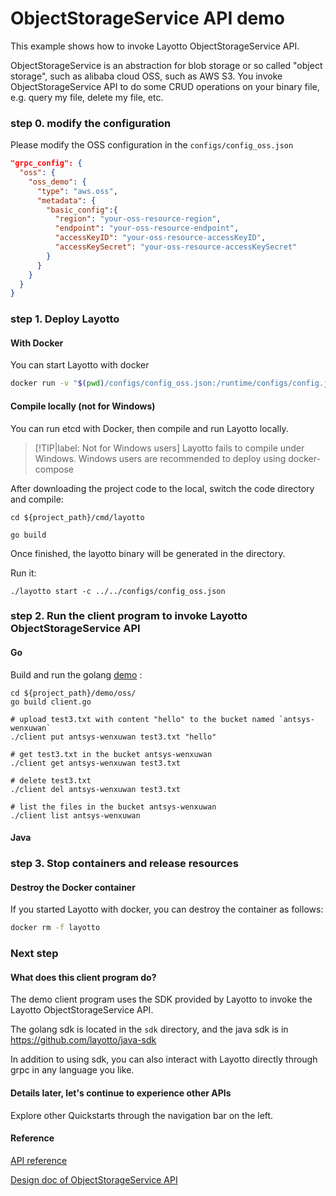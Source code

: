    
# ObjectStorageService API demo

This example shows how to invoke Layotto ObjectStorageService API.

ObjectStorageService is an abstraction for blob storage or so called "object storage", such as alibaba cloud OSS, such as AWS S3.
You invoke ObjectStorageService API to do some CRUD operations on your binary file, e.g. query my file, delete my file, etc.

### step 0. modify the configuration
Please modify the OSS configuration in the `configs/config_oss.json`
```json
"grpc_config": {
  "oss": {
    "oss_demo": {
      "type": "aws.oss",
      "metadata": {
        "basic_config":{
          "region": "your-oss-resource-region",
          "endpoint": "your-oss-resource-endpoint",
          "accessKeyID": "your-oss-resource-accessKeyID",
          "accessKeySecret": "your-oss-resource-accessKeySecret"
        }
      }
    }
  }
}
```

### step 1. Deploy Layotto
<!-- tabs:start -->
#### **With Docker**
You can start Layotto with docker

```bash
docker run -v "$(pwd)/configs/config_oss.json:/runtime/configs/config.json" -d  -p 34904:34904 --name layotto layotto/layotto start
```

#### **Compile locally (not for Windows)**
You can run etcd with Docker, then compile and run Layotto locally.

> [!TIP|label: Not for Windows users]
> Layotto fails to compile under Windows. Windows users are recommended to deploy using docker-compose

After downloading the project code to the local, switch the code directory and compile:

```shell
cd ${project_path}/cmd/layotto
```

```shell @if.not.exist layotto
go build
```

Once finished, the layotto binary will be generated in the directory.

Run it:

```shell @background
./layotto start -c ../../configs/config_oss.json
```

<!-- tabs:end -->

### step 2. Run the client program to invoke Layotto ObjectStorageService API
<!-- tabs:start -->
#### **Go**
Build and run the golang [demo](https://github.com/mosn/layotto/blob/main/demo/oss/client.go) :

```shell
cd ${project_path}/demo/oss/
go build client.go

# upload test3.txt with content "hello" to the bucket named `antsys-wenxuwan`
./client put antsys-wenxuwan test3.txt "hello"

# get test3.txt in the bucket antsys-wenxuwan
./client get antsys-wenxuwan test3.txt

# delete test3.txt
./client del antsys-wenxuwan test3.txt

# list the files in the bucket antsys-wenxuwan
./client list antsys-wenxuwan

```

#### **Java**
<!-- 

Download java sdk and examples:

```shell @if.not.exist java-sdk
git clone https://github.com/layotto/java-sdk
```

```shell
cd java-sdk
```

Build the demo:

```shell @if.not.exist examples-oss/target/examples-oss-1.1.0-jar-with-dependencies.jar
# build example jar
mvn -f examples-oss/pom.xml clean package
```

Run it:

```shell
java -jar examples-oss/target/examples-oss-1.1.0-jar-with-dependencies.jar
```

If the following information is printed, the demo is successful:

```bash
TODO
```

-->

<!-- tabs:end -->

### step 3. Stop containers and release resources
<!-- tabs:start -->
#### **Destroy the Docker container**
If you started Layotto with docker, you can destroy the container as follows:

```bash
docker rm -f layotto
```

<!-- tabs:end -->

### Next step
#### What does this client program do?
The demo client program uses the SDK provided by Layotto to invoke the Layotto ObjectStorageService API.

The golang sdk is located in the `sdk` directory, and the java sdk is in https://github.com/layotto/java-sdk

In addition to using sdk, you can also interact with Layotto directly through grpc in any language you like.

#### Details later, let's continue to experience other APIs
Explore other Quickstarts through the navigation bar on the left.

#### Reference

[API reference](https://mosn.io/layotto/api/v1/s3.html)

[Design doc of ObjectStorageService API ](zh/design/oss/design)

 <!-- end services -->

